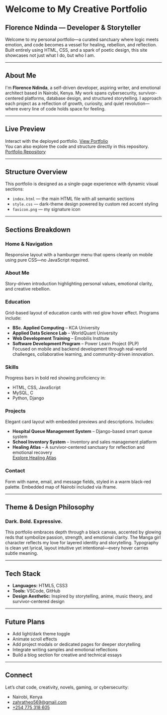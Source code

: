 #  Welcome to My Creative Portfolio  
## Florence Ndinda — Developer & Storyteller

Welcome to my personal portfolio—a curated sanctuary where logic meets emotion, and code becomes a vessel for healing, rebellion, and reflection. Built entirely using HTML, CSS, and a spark of poetic design, this site showcases not just what I do, but who I am.

---

##  About Me

I'm **Florence Ndinda**, a self-driven developer, aspiring writer, and emotional architect based in Nairobi, Kenya. My work spans cybersecurity, survivor-centered platforms, database design, and structured storytelling. I approach each project as a reflection of growth, curiosity, and quiet revolution—where every line of code holds space for feeling.

---

##  Live Preview  
Interact with the deployed portfolio.
[View Portfolio](https://flora72.github.io/Portfolio_HCK1/)  
You can also explore the code and structure directly in this repository.
[Portfolio Repository](https://github.com/Flora72/Florence_Portfolio)

---

##  Structure Overview

This portfolio is designed as a single-page experience with dynamic visual sections:

- `index.html` — the main HTML file with all semantic sections  
- `style.css` — dark-theme design powered by custom red accent styling  
- `favicon.png` — my signature icon  

---

## Sections Breakdown

### Home & Navigation  
Responsive layout with a hamburger menu that opens cleanly on mobile using pure CSS—no JavaScript required.

###  About Me  
Story-driven introduction highlighting personal values, emotional clarity, and creative rebellion.

### Education  
Grid-based layout of education cards with red glow hover effect. Programs include:

- **BSc. Applied Computing** – KCA University  
- **Applied Data Science Lab** – WorldQuant University  
- **Web Development Training** – Emobilis Institute  
- **Software Development Program** – Power Learn Project (PLP)  
  Focused on mobile and backend development through real-world challenges, collaborative learning, and community-driven innovation.

###  Skills  
Progress bars in bold red showing proficiency in:

- HTML, CSS, JavaScript  
- MySQL, C  
- Python, Django  

###  Projects  
Elegant card layout with embedded previews and descriptions. Includes:

- **Hospital Queue Management System** – Django-based smart queue system  
- **School Inventory System** – Inventory and sales management platform  
- **Healing Atlas** – A survivor-centered sanctuary for reflection and emotional recovery  
  [Explore Healing Atlas](https://healingatlas.onrender.com/)

###  Contact  
Form with name, email, and message fields, styled in a warm black-red palette. Embedded map of Nairobi included via iframe.

---

##  Theme & Design Philosophy

### Dark. Bold. Expressive.  
This portfolio embraces depth through a black canvas, accented by glowing reds that symbolize passion, strength, and emotional clarity. The Manga girl character reflects my love for layered identity and storytelling. Typography is clean yet lyrical, layout intuitive yet intentional—every hover carries subtle meaning.

---

## Tech Stack

- **Languages:** HTML5, CSS3  
- **Tools:** VSCode, GitHub  
- **Design Aesthetic:** Inspired by storytelling, anime, music theory, and survivor-centered design

---

## Future Plans

- Add light/dark theme toggle  
- Animate scroll effects  
- Add project modals or dedicated pages for deeper storytelling  
- Integrate writing samples and emotional reflections  
- Build a blog section for creative and technical essays  

---

## Connect

Let’s chat code, creativity, novels, gaming, or cybersecurity:  
-  Nairobi, Kenya  
-  [zahratheo569@gmail.com](mailto:zahratheo569@gmail.com)  
-  [+254 775 318 605](tel:+254775318605)

